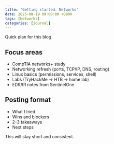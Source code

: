 ```yaml
---
title: "Getting started: Networks"
date: 2025-08-19 09:00:00 +0800
tags: [Networks]
categories: [journal]
---
```


Quick plan for this blog.

## Focus areas
- CompTIA networks+ study
- Networking refresh (ports, TCP/IP, DNS, routing)
- Linux basics (permissions, services, shell)
- Labs (TryHackMe → HTB → home lab)
- EDR/IR notes from SentinelOne

## Posting format
- What I tried
- Wins and blockers
- 2–3 takeaways
- Next steps

This will stay short and consistent.
